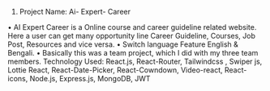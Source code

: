 1.	Project Name: Ai- Expert- Career		

•	AI Expert Career is a Online course and career guideline related website. Here a user can get many opportunity line Career Guideline, Courses, Job Post, Resources and vice versa.
•	Switch language Feature English & Bengali.
•	Basically this was a team project, which I did with my three team members.
Technology Used: React.js, React-Router, Tailwindcss , Swiper js, Lottie React, React-Date-Picker, React-Cowndown, Video-react, React-icons, Node.js, Express.js, MongoDB, JWT
